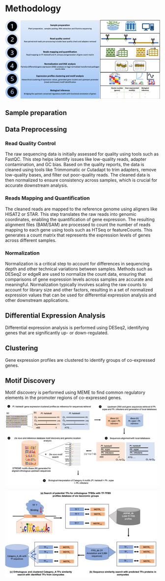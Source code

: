 # Methodology

![Methodology for motif discovery in Pl. halstedii](../figures/pipeline_1.png)

## Sample preparation

## Data Preprocessing

### Read Quality Control
The raw sequencing data is initially assessed for quality using tools such as FastQC. This step helps identify issues like low-quality reads, adapter contamination, and GC bias. Based on the quality reports, the data is cleaned using tools like Trimmomatic or Cutadapt to trim adapters, remove low-quality bases, and filter out poor-quality reads. The cleaned data is then normalized to ensure consistency across samples, which is crucial for accurate downstream analysis.

### Reads Mapping and Quantification
The cleaned reads are mapped to the reference genome using aligners like HISAT2 or STAR. This step translates the raw reads into genomic coordinates, enabling the quantification of gene expression. The resulting alignment files (BAM/SAM) are processed to count the number of reads mapping to each gene using tools such as HTSeq or featureCounts. This generates a count matrix that represents the expression levels of genes across different samples.

### Normalization
Normalization is a critical step to account for differences in sequencing depth and other technical variations between samples. Methods such as DESeq2 or edgeR are used to normalize the count data, ensuring that comparisons of gene expression levels across samples are accurate and meaningful. Normalization typically involves scaling the raw counts to account for library size and other factors, resulting in a set of normalized expression values that can be used for differential expression analysis and other downstream applications.

## Differential Expression Analysis
Differential expression analysis is performed using DESeq2, identifying genes that are significantly up- or down-regulated.

## Clustering
Gene expression profiles are clustered to identify groups of co-expressed genes.

## Motif Discovery
Motif discovery is performed using MEME to find common regulatory elements in the promoter regions of co-expressed genes.



![Methodology for motif discovery in closely related oomycetes](../figures/pipeline_2.png)


![Methodology for identification of transcription factors in oomycetes](../figures/pipeline_3.png)
